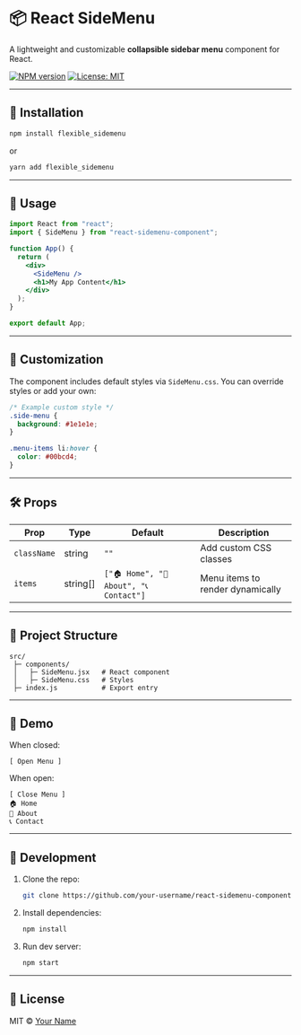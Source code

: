 # 📦 React SideMenu

A lightweight and customizable **collapsible sidebar menu** component for React.

[![NPM version](https://img.shields.io/npm/v/react-sidemenu-component.svg?style=flat)](https://www.npmjs.com/package/react-sidemenu-component)
[![License: MIT](https://img.shields.io/badge/License-MIT-yellow.svg)](LICENSE)

---

## 🚀 Installation

```bash
npm install flexible_sidemenu
```

or

```bash
yarn add flexible_sidemenu
```

---

## 📖 Usage

```jsx
import React from "react";
import { SideMenu } from "react-sidemenu-component";

function App() {
  return (
    <div>
      <SideMenu />
      <h1>My App Content</h1>
    </div>
  );
}

export default App;
```

---

## 🎨 Customization

The component includes default styles via `SideMenu.css`.
You can override styles or add your own:

```css
/* Example custom style */
.side-menu {
  background: #1e1e1e;
}

.menu-items li:hover {
  color: #00bcd4;
}
```

---

## 🛠️ Props

| Prop        | Type      | Default                                 | Description                      |
| ----------- | --------- | --------------------------------------- | -------------------------------- |
| `className` | string    | `""`                                    | Add custom CSS classes           |
| `items`     | string\[] | `["🏠 Home", "📄 About", "📞 Contact"]` | Menu items to render dynamically |

---

## 📂 Project Structure

```
src/
 ├─ components/
 │   ├─ SideMenu.jsx   # React component
 │   ├─ SideMenu.css   # Styles
 ├─ index.js           # Export entry
```

---

## 📸 Demo

When closed:

```
[ Open Menu ]
```

When open:

```
[ Close Menu ]
🏠 Home
📄 About
📞 Contact
```

---

## 📝 Development

1. Clone the repo:

   ```bash
   git clone https://github.com/your-username/react-sidemenu-component.git
   ```
2. Install dependencies:

   ```bash
   npm install
   ```
3. Run dev server:

   ```bash
   npm start
   ```

---

## 📄 License

MIT © [Your Name](https://github.com/your-username)
